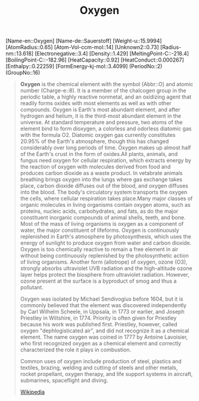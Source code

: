 ﻿---
title: "Oxygen"
type: Element
GroupName: Group-16-Chalcogene
SpocWebEntityId: 21910
---
[Name-en::Oxygen]
[Name-de::Sauerstoff]
[Weight-u::15.9994]
[AtomRadius::0.65]
[Atom-Vol-ccm-mol::14]
[Unknown2::0.73]
[Radius-nm::13.618]
[Electronegative::3.4]
[Density::1.429]
[MeltingPoint-C::-218.4]
[BoilingPoint-C::-182.96]
[HeatCapacity::0.92]
[HeatConduct::0.000267]
[Enthalpy::0.22259]
[FormEnergy-kj-mol::3.4099]
(PeriodNo::2)
(GroupNo::16)



> **Oxygen** is the chemical element with the symbol (Abbr::O) and atomic number (Charge-e::8). It is a member of the chalcogen group in the periodic table, a highly reactive nonmetal, and an oxidizing agent that readily forms oxides with most elements as well as with other compounds. Oxygen is Earth's most abundant element, and after hydrogen and helium, it is the third-most abundant element in the universe. At standard temperature and pressure, two atoms of the element bind to form dioxygen, a colorless and odorless diatomic gas with the formula O2. Diatomic oxygen gas currently constitutes 20.95% of the Earth's atmosphere, though this has changed considerably over long periods of time. Oxygen makes up almost half of the Earth's crust in the form of oxides.All plants, animals, and fungus need oxygen for cellular respiration, which extracts energy by the reaction of oxygen with molecules derived from food and produces carbon dioxide as a waste product. In vetabrate animals breathing brings oxygen into the lungs where gas exchange takes place, carbon dioxide diffuses out of the blood, and oxygen diffuses into the blood. The body's circulatory system transports the oxygen the cells, where cellular respiration takes place.Many major classes of organic molecules in living organisms contain oxygen atoms, such as proteins, nucleic acids, carbohydrates, and fats, as do the major constituent inorganic compounds of animal shells, teeth, and bone. Most of the mass of living organisms is oxygen as a component of water, the major constituent of lifeforms. Oxygen is continuously replenished in Earth's atmosphere by photosynthesis, which uses the energy of sunlight to produce oxygen from water and carbon dioxide. Oxygen is too chemically reactive to remain a free element in air without being continuously replenished by the photosynthetic action of living organisms. Another form (allotrope) of oxygen, ozone (O3), strongly absorbs ultraviolet UVB radiation and the high-altitude ozone layer helps protect the biosphere from ultraviolet radiation. However, ozone present at the surface is a byproduct of smog and thus a pollutant.
>
> Oxygen was isolated by Michael Sendivogius before 1604, but it is commonly believed that the element was discovered independently by Carl Wilhelm Scheele, in Uppsala, in 1773 or earlier, and Joseph Priestley in Wiltshire, in 1774. Priority is often given for Priestley because his work was published first. Priestley, however, called oxygen "dephlogisticated air", and did not recognize it as a chemical element. The name oxygen was coined in 1777 by Antoine Lavoisier, who first recognized oxygen as a chemical element and correctly characterized the role it plays in combustion.
>
> Common uses of oxygen include production of steel, plastics and textiles, brazing, welding and cutting of steels and other metals, rocket propellant, oxygen therapy, and life support systems in aircraft, submarines, spaceflight and diving.
>
> [Wikipedia](https://en.wikipedia.org/wiki/Oxygen)